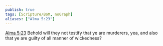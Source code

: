 ```yaml
---
publish: true
tags: [Scripture/BoM, noGraph]
aliases: ["Alma 5:23"]
---
```

[Alma 5:23](https://churchofjesuschrist.org/study/scriptures/bofm/alma/5?lang=eng&id=p23#p23) Behold will they not testify that ye are murderers, yea, and also that ye are guilty of all manner of wickedness?

